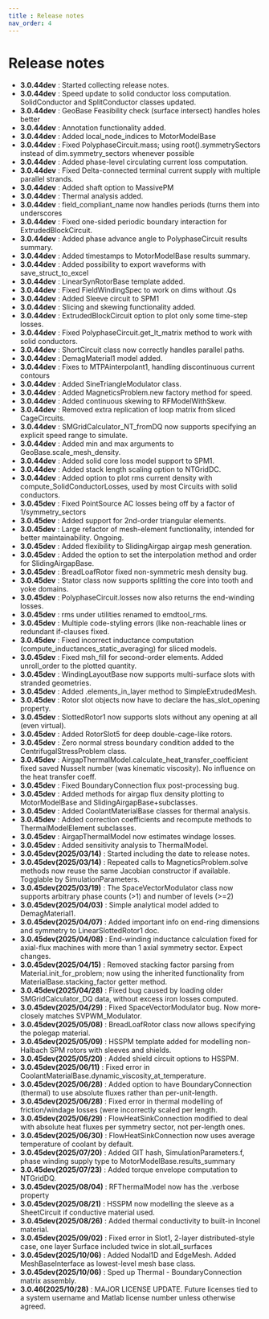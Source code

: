 ```yaml
---
title : Release notes
nav_order: 4
---
```

# Release notes
* **3.0.44dev** :  Started collecting release notes.
* **3.0.44dev** :  Speed update to solid conductor loss computation. SolidConductor and SplitConductor classes updated.
* **3.0.44dev** :  GeoBase Feasibility check (surface intersect) handles holes better
* **3.0.44dev** :  Annotation functionality added.
* **3.0.44dev** :  Added local_node_indices to MotorModelBase
* **3.0.44dev** :  Fixed PolyphaseCircuit.mass; using root().symmetrySectors instead of dim.symmetry_sectors whenever possible
* **3.0.44dev** :  Added phase-level circulating current loss computation.
* **3.0.44dev** :  Fixed Delta-connected terminal current supply with multiple parallel strands.
* **3.0.44dev** :  Added shaft option to MassivePM
* **3.0.44dev** :  Thermal analysis added.
* **3.0.44dev** :  field_compliant_name now handles periods (turns them into underscores
* **3.0.44dev** :  Fixed one-sided periodic boundary interaction for ExtrudedBlockCircuit.
* **3.0.44dev** :  Added phase advance angle to PolyphaseCircuit results summary.
* **3.0.44dev** :  Added timestamps to MotorModelBase results summary.
* **3.0.44dev** :  Added possibility to export waveforms with save_struct_to_excel
* **3.0.44dev** :  LinearSynRotorBase template added.
* **3.0.44dev** :  Fixed FieldWindingSpec to work on dims without .Qs
* **3.0.44dev** :  Added Sleeve circuit to SPM1
* **3.0.44dev** :  Slicing and skewing functionality added.
* **3.0.44dev** :  ExtrudedBlockCircuit option to plot only some time-step losses.
* **3.0.44dev** :  Fixed PolyphaseCircuit.get_lt_matrix method to work with solid conductors.
* **3.0.44dev** :  ShortCircuit class now correctly handles parallel paths.
* **3.0.44dev** :  DemagMaterial1 model added.
* **3.0.44dev** :  Fixes to MTPAinterpolant1, handling discontinuous current contours
* **3.0.44dev** :  Added SineTriangleModulator class.
* **3.0.44dev** :  Added MagneticsProblem.new factory method for speed.
* **3.0.44dev** :  Added continuous skewing to RFModelWithSkew.
* **3.0.44dev** :  Removed extra replication of loop matrix from sliced CageCircuits.
* **3.0.44dev** :  SMGridCalculator_NT_fromDQ now supports specifying an explicit speed range to simulate.
* **3.0.44dev** :  Added min and max arguments to GeoBase.scale_mesh_density.
* **3.0.44dev** :  Added solid core loss model support to SPM1.
* **3.0.44dev** :  Added stack length scaling option to NTGridDC.
* **3.0.44dev** :  Added option to plot rms current density with compute_SolidConductorLosses, used by most Circuits with solid conductors.
* **3.0.45dev** :  Fixed PointSource AC losses being off by a factor of 1/symmetry_sectors
* **3.0.45dev** :  Added support for 2nd-order triangular elements.
* **3.0.45dev** :  Large refactor of mesh-element functionality, intended for better maintainability. Ongoing.
* **3.0.45dev** :  Added flexibility to SlidingAirgap airgap mesh generation.
* **3.0.45dev** :  Added the option to set the interpolation method and order for SlidingAirgapBase.
* **3.0.45dev** :  BreadLoafRotor fixed non-symmetric mesh density bug.
* **3.0.45dev** :  Stator class now supports splitting the core into tooth and yoke domains.
* **3.0.45dev** :  PolyphaseCircuit.losses now also returns the end-winding losses.
* **3.0.45dev** :  rms under utilities renamed to emdtool_rms.
* **3.0.45dev** :  Multiple code-styling errors (like non-reachable lines or redundant if-clauses fixed.
* **3.0.45dev** :  Fixed incorrect inductance computation (compute_inductances_static_averaging) for sliced models.
* **3.0.45dev** :  Fixed msh_fill for second-order elements. Added unroll_order to the plotted quantity.
* **3.0.45dev** :  WindingLayoutBase now supports multi-surface slots with stranded geometries.
* **3.0.45dev** :  Added .elements_in_layer method to SimpleExtrudedMesh.
* **3.0.45dev** :  Rotor slot objects now have to declare the has_slot_opening property.
* **3.0.45dev** :  SlottedRotor1 now supports slots without any opening at all (even virtual).
* **3.0.45dev** :  Added RotorSlot5 for deep double-cage-like rotors.
* **3.0.45dev** :  Zero normal stress boundary condition added to the CentrifugalStressProblem class.
* **3.0.45dev** :  AirgapThermalModel.calculate_heat_transfer_coefficient fixed saved Nusselt number (was kinematic viscosity). No influence on the heat transfer coeff.
* **3.0.45dev** :  Fixed BoundaryConnection flux post-processing bug.
* **3.0.45dev** :  Added methods for airgap flux density plotting to MotorModelBase and SlidingAirgapBase+subclasses.
* **3.0.45dev** :  Added CoolantMaterialBase classes for thermal analysis.
* **3.0.45dev** :  Added correction coefficients and recompute methods to ThermalModelElement subclasses.
* **3.0.45dev** :  AirgapThermalModel now estimates windage losses.
* **3.0.45dev** :  Added sensitivity analysis to ThermalModel.
* **3.0.45dev(2025/03/14)** :  Started including the date to release notes.
* **3.0.45dev(2025/03/14)** :  Repeated calls to MagneticsProblem.solve methods now reuse the same Jacobian constructor if available. Togglable by SimulationParameters.
* **3.0.45dev(2025/03/19)** :  The SpaceVectorModulator class now supports arbitrary phase counts (>1) and number of levels (>=2)
* **3.0.45dev(2025/04/03)** :  Simple analytical model added to DemagMaterial1.
* **3.0.45dev(2025/04/07)** :  Added important info on end-ring dimensions and symmetry to LinearSlottedRotor1 doc.
* **3.0.45dev(2025/04/08)** :  End-winding inductance calculation fixed for axial-flux machines with more than 1 axial symmetry sector. Expect changes.
* **3.0.45dev(2025/04/15)** :  Removed stacking factor parsing from Material.init_for_problem; now using the inherited functionality from MaterialBase.stacking_factor getter method.
* **3.0.45dev(2025/04/28)** :  Fixed bug caused by loading older SMGridCalculator_DQ data, without excess iron losses computed.
* **3.0.45dev(2025/04/29)** :  Fixed SpaceVectorModulator bug. Now more-closely matches SVPWM_Modulator.
* **3.0.45dev(2025/05/08)** :  BreadLoafRotor class now allows specifying the polegap material.
* **3.0.45dev(2025/05/09)** :  HSSPM template added for modelling non-Halbach SPM rotors with sleeves and shields.
* **3.0.45dev(2025/05/20)** :  Added shield circuit options to HSSPM.
* **3.0.45dev(2025/06/11)** :  Fixed error in CoolantMaterialBase.dynamic_viscosity_at_temperature.
* **3.0.45dev(2025/06/28)** :  Added option to have BoundaryConnection (thermal) to use absolute fluxes rather than per-unit-length.
* **3.0.45dev(2025/06/28)** :  Fixed error in thermal modelling of friction/windage losses (were incorrectly scaled per length.
* **3.0.45dev(2025/06/29)** :  FlowHeatSinkConnection modified to deal with absolute heat fluxes per symmetry sector, not per-length ones.
* **3.0.45dev(2025/06/30)** :  FlowHeatSinkConnection now uses average temperature of coolant by default.
* **3.0.45dev(2025/07/20)** :  Added GIT hash, SimulationParameters.f, phase winding supply type to MotorModelBase.results_summary
* **3.0.45dev(2025/07/23)** :  Added torque envelope computation to NTGridDQ.
* **3.0.45dev(2025/08/04)** :  RFThermalModel now has the .verbose property
* **3.0.45dev(2025/08/21)** :  HSSPM now modelling the sleeve as a SheetCircuit if conductive material used.
* **3.0.45dev(2025/08/26)** :  Added thermal conductivity to built-in Inconel material.
* **3.0.45dev(2025/09/02)** :  Fixed error in Slot1, 2-layer distributed-style case, one layer Surface included twice in slot.all_surfaces
* **3.0.45dev(2025/10/06)** :  Added Nodal1D and EdgeMesh. Added MeshBaseInterface as lowest-level mesh base class.
* **3.0.45dev(2025/10/06)** :  Sped up Thermal - BoundaryConnection matrix assembly.
* **3.0.46(2025/10/28)** :  MAJOR LICENSE UPDATE. Future licenses tied to a system username and Matlab license number unless otherwise agreed.
